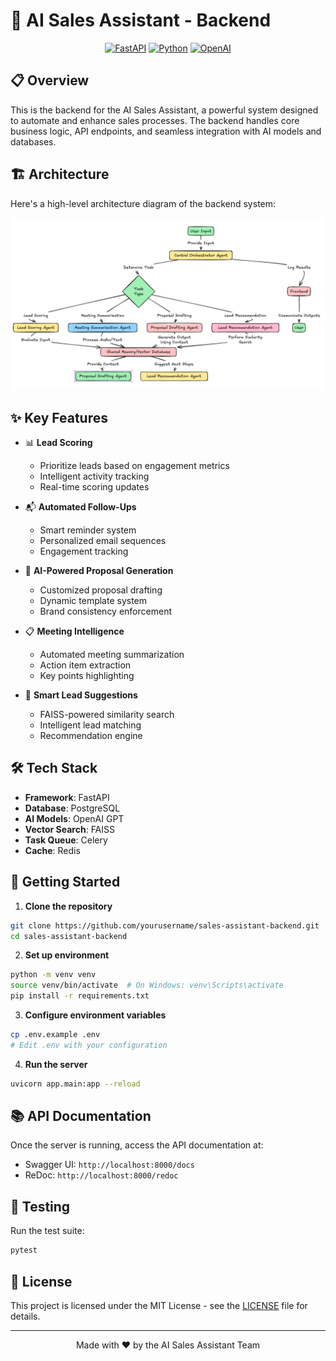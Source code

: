 # 🚀 AI Sales Assistant - Backend

<div align="center">

[![FastAPI](https://img.shields.io/badge/FastAPI-005571?style=for-the-badge&logo=fastapi)](https://fastapi.tiangolo.com/)
[![Python](https://img.shields.io/badge/Python-3776AB?style=for-the-badge&logo=python&logoColor=white)](https://www.python.org/)
[![OpenAI](https://img.shields.io/badge/OpenAI-412991?style=for-the-badge&logo=openai&logoColor=white)](https://openai.com/)

</div>

## 📋 Overview

This is the backend for the AI Sales Assistant, a powerful system designed to automate and enhance sales processes. The backend handles core business logic, API endpoints, and seamless integration with AI models and databases.

## 🏗️ Architecture

Here's a high-level architecture diagram of the backend system:

<div align="center">

![Backend Architecture](./assets/screen.png)

</div>

## ✨ Key Features

- 📊 **Lead Scoring**
  - Prioritize leads based on engagement metrics
  - Intelligent activity tracking
  - Real-time scoring updates

- 📬 **Automated Follow-Ups**
  - Smart reminder system
  - Personalized email sequences
  - Engagement tracking

- 📝 **AI-Powered Proposal Generation**
  - Customized proposal drafting
  - Dynamic template system
  - Brand consistency enforcement

- 📋 **Meeting Intelligence**
  - Automated meeting summarization
  - Action item extraction
  - Key points highlighting

- 🎯 **Smart Lead Suggestions**
  - FAISS-powered similarity search
  - Intelligent lead matching
  - Recommendation engine

## 🛠️ Tech Stack

- **Framework**: FastAPI
- **Database**: PostgreSQL
- **AI Models**: OpenAI GPT
- **Vector Search**: FAISS
- **Task Queue**: Celery
- **Cache**: Redis

## 🚀 Getting Started

1. **Clone the repository**
```bash
git clone https://github.com/yourusername/sales-assistant-backend.git
cd sales-assistant-backend
```

2. **Set up environment**
```bash
python -m venv venv
source venv/bin/activate  # On Windows: venv\Scripts\activate
pip install -r requirements.txt
```

3. **Configure environment variables**
```bash
cp .env.example .env
# Edit .env with your configuration
```

4. **Run the server**
```bash
uvicorn app.main:app --reload
```

## 📚 API Documentation

Once the server is running, access the API documentation at:
- Swagger UI: `http://localhost:8000/docs`
- ReDoc: `http://localhost:8000/redoc`

## 🧪 Testing

Run the test suite:
```bash
pytest
```

## 📄 License

This project is licensed under the MIT License - see the [LICENSE](LICENSE) file for details.

---

<div align="center">
Made with ❤️ by the AI Sales Assistant Team
</div>
